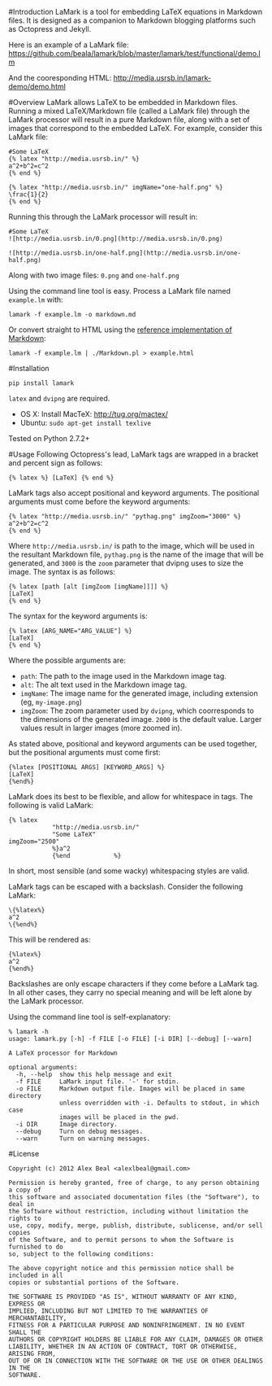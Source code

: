 #Introduction
LaMark is a tool for embedding LaTeX equations in Markdown files. It is designed as a companion to Markdown blogging platforms such as Octopress and Jekyll.

Here is an example of a LaMark file: https://github.com/beala/lamark/blob/master/lamark/test/functional/demo.lm

And the cooresponding HTML: http://media.usrsb.in/lamark-demo/demo.html

#Overview
LaMark allows LaTeX to be embedded in Markdown files. Running a mixed LaTeX/Markdown file (called a LaMark file) through the LaMark processor will result in a pure Markdown file, along with a set of images that correspond to the embedded LaTeX. For example, consider this LaMark file:

```
#Some LaTeX
{% latex "http://media.usrsb.in/" %}
a^2+b^2=c^2
{% end %}

{% latex "http://media.usrsb.in/" imgName="one-half.png" %}
\frac{1}{2}
{% end %}
```

Running this through the LaMark processor will result in:

```
#Some LaTeX
![http://media.usrsb.in/0.png](http://media.usrsb.in/0.png)

![http://media.usrsb.in/one-half.png](http://media.usrsb.in/one-half.png)
```

Along with two image files: `0.png` and `one-half.png`

Using the command line tool is easy. Process a LaMark file named `example.lm` with:

```
lamark -f example.lm -o markdown.md
```

Or convert straight to HTML using the [reference implementation of Markdown](http://daringfireball.net/projects/markdown/):

```
lamark -f example.lm | ./Markdown.pl > example.html
```

#Installation

`pip install lamark`

`latex` and `dvipng` are required.

- OS X: Install MacTeX: http://tug.org/mactex/
- Ubuntu: `sudo apt-get install texlive`

Tested on Python 2.7.2+

#Usage
Following Octopress's lead, LaMark tags are wrapped in a bracket and percent sign as follows:

```
{% latex %} [LaTeX] {% end %}
```

LaMark tags also accept positional and keyword arguments. The positional arguments must come before the keyword arguments:

```
{% latex "http://media.usrsb.in/" "pythag.png" imgZoom="3000" %}
a^2+b^2=c^2
{% end %}
```

Where `http://media.usrsb.in/` is path to the image, which will be used in the resultant Markdown file, `pythag.png` is the name of the image that will be generated, and `3000` is the `zoom` parameter that dvipng uses to size the image. The syntax is as follows:

```
{% latex [path [alt [imgZoom [imgName]]]] %}
[LaTeX]
{% end %}
```

The syntax for the keyword arguments is:

```
{% latex [ARG_NAME="ARG_VALUE"] %}
[LaTeX]
{% end %}
```

Where the possible arguments are:

- `path`: The path to the image used in the Markdown image tag.
- `alt`: The alt text used in the Markdown image tag.
- `imgName`: The image name for the generated image, including extension (eg, `my-image.png`)
- `imgZoom`: The zoom parameter used by `dvipng`, which coorresponds to the dimensions of the generated image. `2000` is the default value. Larger values result in larger images (more zoomed in).

As stated above, positional and keyword arguments can be used together, but the positional arguments must come first:

```
{%latex [POSITIONAL ARGS] [KEYWORD_ARGS] %}
[LaTeX]
{%end%}
```

LaMark does its best to be flexible, and allow for whitespace in tags. The following is valid LaMark:

```
{% latex
            "http://media.usrsb.in/"
            "Some LaTeX"                                                          imgZoom="2500"
            %}a^2
            {%end            %}
```



In short, most sensible (and some wacky) whitespacing styles are valid.

LaMark tags can be escaped with a backslash. Consider the following LaMark:

```
\{%latex%}
a^2
\{%end%}
```

This will be rendered as:

```
{%latex%}
a^2
{%end%}
```

Backslashes are only escape characters if they come before a LaMark tag. In all other cases, they carry no special meaning and will be left alone by the LaMark processor.

Using the command line tool is self-explanatory:

```
% lamark -h
usage: lamark.py [-h] -f FILE [-o FILE] [-i DIR] [--debug] [--warn]

A LaTeX processor for Markdown

optional arguments:
  -h, --help  show this help message and exit
  -f FILE     LaMark input file. '-' for stdin.
  -o FILE     Markdown output file. Images will be placed in same directory
              unless overridden with -i. Defaults to stdout, in which case
              images will be placed in the pwd.
  -i DIR      Image directory.
  --debug     Turn on debug messages.
  --warn      Turn on warning messages.
```

#License

```
Copyright (c) 2012 Alex Beal <alexlbeal@gmail.com>

Permission is hereby granted, free of charge, to any person obtaining a copy of
this software and associated documentation files (the "Software"), to deal in
the Software without restriction, including without limitation the rights to
use, copy, modify, merge, publish, distribute, sublicense, and/or sell copies
of the Software, and to permit persons to whom the Software is furnished to do
so, subject to the following conditions:

The above copyright notice and this permission notice shall be included in all
copies or substantial portions of the Software.

THE SOFTWARE IS PROVIDED "AS IS", WITHOUT WARRANTY OF ANY KIND, EXPRESS OR
IMPLIED, INCLUDING BUT NOT LIMITED TO THE WARRANTIES OF MERCHANTABILITY,
FITNESS FOR A PARTICULAR PURPOSE AND NONINFRINGEMENT. IN NO EVENT SHALL THE
AUTHORS OR COPYRIGHT HOLDERS BE LIABLE FOR ANY CLAIM, DAMAGES OR OTHER
LIABILITY, WHETHER IN AN ACTION OF CONTRACT, TORT OR OTHERWISE, ARISING FROM,
OUT OF OR IN CONNECTION WITH THE SOFTWARE OR THE USE OR OTHER DEALINGS IN THE
SOFTWARE.
```

